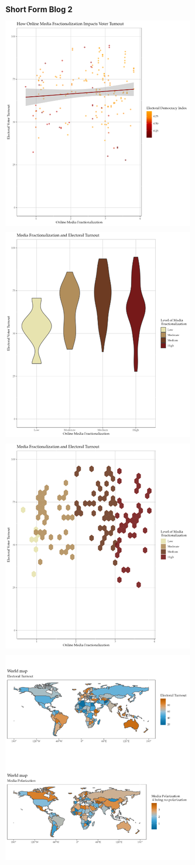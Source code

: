 ## Short Form Blog 2

![This graph is a scatter plot.png](https://github.com/harrisonisrael/data_viz_390/blob/main/pointplot.png)

![This graph is a violin plot.png](https://github.com/harrisonisrael/data_viz_390/blob/main/violin_plot.png)

![This graph is a hex plot.png](https://github.com/harrisonisrael/data_viz_390/blob/main/hexgrid.png)

![This graph is a map.png](https://github.com/harrisonisrael/data_viz_390/blob/main/mapimage.png)
